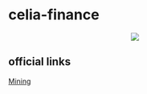 # celia-finance


<p align="center">
  <img height="auto" width="auto" src="https://celia.b-cdn.net/assets/images/just-logo-dark.png">
</p>

## official links

[Mining](https://celia.finance/register?referral_code=WT1N48CLT)
